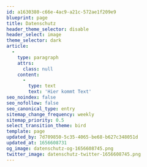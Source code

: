 ```yaml
---
id: a1630380-c66e-4ac9-a21c-572ae1f209e9
blueprint: page
title: Datenschutz
header_theme_selector: disable
header_select: image
theme_selector: dark
article:
  -
    type: paragraph
    attrs:
      class: null
    content:
      -
        type: text
        text: 'Hier kommt Text'
seo_noindex: false
seo_nofollow: false
seo_canonical_type: entry
sitemap_change_frequency: weekly
sitemap_priority: 0.5
select_transition_theme: bird
template: page
updated_by: 7d709850-5c35-4065-be68-b627c348051d
updated_at: 1656608731
og_image: datenschutz-og-1656608745.png
twitter_image: datenschutz-twitter-1656608745.png
---
```

